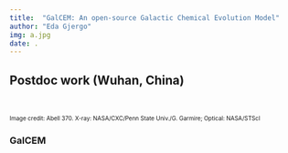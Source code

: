 ```yaml
---
title:  "GalCEM: An open-source Galactic Chemical Evolution Model"
author: "Eda Gjergo"
img: a.jpg
date: .
---
```


## Postdoc work (Wuhan, China)
&nbsp; &nbsp; &nbsp; &nbsp; &nbsp; &nbsp; &nbsp; &nbsp; &nbsp; &nbsp; &nbsp; &nbsp;

<font size="1">  Image credit: Abell 370. X-ray: NASA/CXC/Penn State Univ./G. Garmire; Optical: NASA/STScI</font>

### GalCEM
